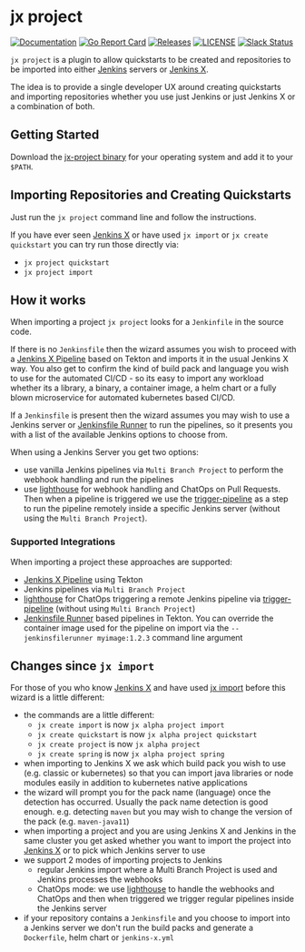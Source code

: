 # jx project

[![Documentation](https://godoc.org/github.com/jenkins-x-plugins/jx-project?status.svg)](https://pkg.go.dev/mod/github.com/jenkins-x-plugins/jx-project)
[![Go Report Card](https://goreportcard.com/badge/github.com/jenkins-x-plugins/jx-project)](https://goreportcard.com/report/github.com/jenkins-x-plugins/jx-project)
[![Releases](https://img.shields.io/github/release-pre/jenkins-x-plugins/jx-project.svg)](https://github.com/jenkins-x-plugins/jx-project/releases)
[![LICENSE](https://img.shields.io/github/license/jenkins-x-plugins/jx-project.svg)](https://github.com/jenkins-x-plugins/jx-project/blob/master/LICENSE)
[![Slack Status](https://img.shields.io/badge/slack-join_chat-white.svg?logo=slack&style=social)](https://slack.k8s.io/)

`jx project` is a plugin to allow quickstarts to be created and repositories to be imported into either [Jenkins](https://jenkins.io/) servers or [Jenkins X](https://jenkins-x.io/).

The idea is to provide a single developer UX around creating quickstarts and importing repositories whether you use just Jenkins or just Jenkins X or a combination of both.

## Getting Started

Download the [jx-project binary](https://github.com/jenkins-x-plugins/jx-project/releases) for your operating system and add it to your `$PATH`.

## Importing Repositories and Creating Quickstarts

Just run the `jx project` command line and follow the instructions.

If you have ever seen [Jenkins X](https://jenkins-x.io/) or have used `jx import` or `jx create quickstart` you can try run those directly via:

* `jx project quickstart`
* `jx project import`
 
## How it works

When importing a project `jx project` looks for a `Jenkinfile` in the source code. 

If there is no `Jenkinsfile` then the wizard assumes you wish to proceed with a [Jenkins X Pipeline](https://jenkins-x.io/docs/concepts/jenkins-x-pipelines/) based on Tekton and imports it in the usual Jenkins X way. You also get to confirm the kind of build pack and language you wish to use for the automated CI/CD - so its easy to import any workload whether its a library, a binary, a container image, a helm chart or a fully blown microservice for automated kubernetes based CI/CD.

If a `Jenkinsfile` is present  then the wizard assumes you may wish to use a Jenkins server or [Jenkinsfile Runner](https://github.com/jenkinsci/jenkinsfile-runner) to run the pipelines, so it presents you with a list of the available Jenkins options to choose from. 

When using a Jenkins Server you get two options:

* use vanilla Jenkins pipelines via `Multi Branch Project` to perform the webhook handling and run the pipelines
* use  [lighthouse](https://github.com/jenkins-x/lighthouse) for webhook handling and ChatOps on Pull Requests. Then when a pipeline is triggered we use the [trigger-pipeline](https://github.com/jenkins-x-labs/trigger-pipeline) as a step to run the pipeline remotely inside a specific Jenkins server (without using the `Multi Branch Project`).

### Supported Integrations

When importing a project these approaches are supported:

* [Jenkins X Pipeline](https://jenkins-x.io/docs/concepts/jenkins-x-pipelines/) using Tekton 
* Jenkins pipelines via `Multi Branch Project`
* [lighthouse](https://github.com/jenkins-x/lighthouse) for ChatOps triggering a remote Jenkins pipeline via [trigger-pipeline](https://github.com/jenkins-x-labs/trigger-pipeline) (without using `Multi Branch Project`)
* [Jenkinsfile Runner](https://github.com/jenkinsci/jenkinsfile-runner) based pipelines in Tekton. You can override the container image used for the pipeline on import via the `--jenkinsfilerunner myimage:1.2.3` command line argument 
 
## Changes since `jx import`

For those of you who know [Jenkins X](https://jenkins-x.io/) and have used [jx import](https://jenkins-x.io/commands/jx_import/) before this wizard is a little different:

* the commands are a little different:
  * `jx create import` is now `jx alpha project import`
  * `jx create quickstart` is now `jx alpha project quickstart`
  * `jx create project` is now `jx alpha project`
  * `jx create spring` is now `jx alpha project spring`
* when importing to Jenkins X we ask which build pack you wish to use (e.g. classic or kubernetes) so that you can import java libraries or node modules easily in addition to kubernetes native applications
* the wizard will prompt you for the pack name (language) once the detection has occurred. Usually the pack name detection is good enough. e.g. detecting `maven` but you may wish to change the version of the pack (e.g. `maven-java11`)
* when importing a project and you are using Jenkins X and Jenkins in the same cluster you get asked whether you want to import the project into [Jenkins X](https://jenkins-x.io/) or to pick which Jenkins server to use
* we support 2 modes of importing projects to Jenkins
  * regular Jenkins import where a Multi Branch Project is used and Jenkins processes the webhooks
  * ChatOps mode: we use [lighthouse](https://github.com/jenkins-x/lighthouse) to handle the webhooks and ChatOps and then when triggered we trigger regular pipelines inside the Jenkins server 
* if your repository contains a `Jenkinsfile` and you choose to import into a Jenkins server we don't run the build packs and generate a `Dockerfile`, helm chart or `jenkins-x.yml`
